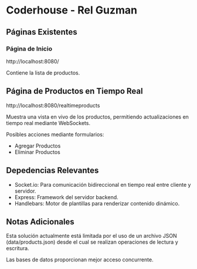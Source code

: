 # Coderhouse - Rel Guzman

## Páginas Existentes

### Página de Inicio

http://localhost:8080/

Contiene la lista de productos.

## Página de Productos en Tiempo Real

http://localhost:8080/realtimeproducts

Muestra una vista en vivo de los productos, permitiendo actualizaciones en tiempo real mediante WebSockets.

Posibles acciones mediante formularios:

- Agregar Productos
- Eliminar Productos

## Depedencias Relevantes

- Socket.io: Para comunicación bidireccional en tiempo real entre cliente y servidor.
- Express: Framework del servidor backend.
- Handlebars: Motor de plantillas para renderizar contenido dinámico.

## Notas Adicionales

Esta solución actualmente está limitada por el uso de un archivo JSON (data/products.json) desde el cual se realizan operaciones de lectura y escritura.

Las bases de datos proporcionan mejor acceso concurrente.
